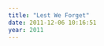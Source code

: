 ```yaml
---
title: "Lest We Forget"
date: 2011-12-06 10:16:51
year: 2011
---
```

<img src="http://upload.wikimedia.org/wikipedia/commons/thumb/1/1f/Mtl_dec6_plaque.jpg/559px-Mtl_dec6_plaque.jpg" alt="" />
